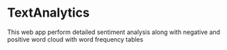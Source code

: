 # TextAnalytics
This web app perform detailed sentiment analysis along with negative and positive word cloud with word frequency tables
